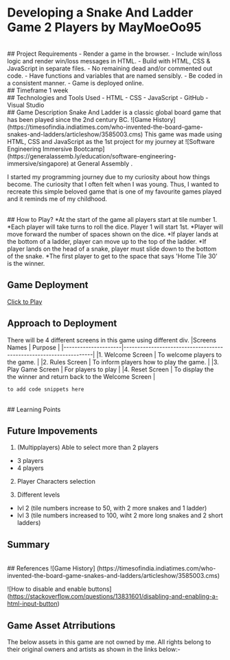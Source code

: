 # Developing a Snake And Ladder Game 2 Players by MayMoeOo95

<br>
## Project Requirements
- Render a game in the browser.
- Include win/loss logic and render win/loss messages in HTML.
- Build with HTML, CSS & JavaScript in separate files.
- No remaining dead and/or commented out code.
- Have functions and variables that are named sensibly.
- Be coded in a consistent manner.
- Game is deployed online.
<br>
## Timeframe
1 week
<br>
## Technologies and Tools Used
- HTML
- CSS
- JavaScript
- GitHub
- Visual Studio
<br>
## Game Description
Snake And Ladder is a classic global board game that has been played since the 2nd century BC. ![Game History](https://timesofindia.indiatimes.com/who-invented-the-board-game-snakes-and-ladders/articleshow/3585003.cms) 
This game was made using HTML, CSS and JavaScript as the 1st project for my journey at ![Software Engineering Immersive Bootcamp](https://generalassemb.ly/education/software-engineering-immersive/singapore) at General Assembly .

I started my programming journey due to my curiosity about how things become. The curiosity that I often felt when I was young. Thus, I wanted to recreate this simple beloved game that is one of my favourite games played and it reminds me of my childhood.

<br>
## How to Play?
*At the start of the game all players start at tile number 1.
*Each player will take turns to roll the dice. Player 1 will start 1st.
*Player will move forward the number of spaces shown on the dice.
*If player lands at the bottom of a ladder, player can move up to the top of the ladder.
*If player lands on the head of a snake, player must slide down to the bottom of the snake.
*The first player to get to the space that says 'Home Tile 30' is the winner.
<br>

## Game Deployment

[Click to Play](https://maymoeoo95.github.io/2Players_Snake_N_Ladder/)
<br>

## Approach to Deployment

There will be 4 different screens in this game using different div.
|Screens Names        | Purpose                                                           |
|---------------------|-------------------------------------------------------------------|
|1. Welcome Screen    | To welcome players to the game.                                   |
|2. Rules Screen      | To inform players how to play the game.                           |
|3. Play Game Screen  | For players to play                                               |
|4. Reset Screen      | To display the the winner and return back to the Welcome Screen   |

```
to add code snippets here
```

<br>
## Learning Points
<br>

## Future Impovements

1. (Multipplayers) Able to select more than 2 players

- 3 players
- 4 players

2. Player Characters selection

3. Different levels

- lvl 2 (tile numbers increase to 50, with 2 more snakes and 1 ladder)
- lvl 3 (tile numbers increased to 100, wiht 2 more long snakes and 2 short ladders)
  <br>

## Summary

<br>
## References
![Game History] (https://timesofindia.indiatimes.com/who-invented-the-board-game-snakes-and-ladders/articleshow/3585003.cms)

![How to disable and enable buttons] (https://stackoverflow.com/questions/13831601/disabling-and-enabling-a-html-input-button)
<br>
## Game Asset Atrributions
The below assets in this game are not owned by me. All rights belong to their original owners and artists as shown in the links below:-

